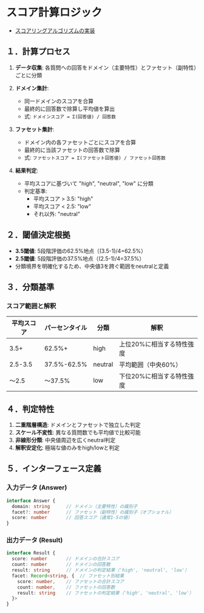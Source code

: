 # スコア計算ロジック
- [スコアリングアルゴリズムの実装](https://github.com/yanokkpj/bigfive-web-clone/blob/main/packages/score/src/index.ts)


## １．計算プロセス
1. **データ収集**: 各質問への回答をドメイン（主要特性）とファセット（副特性）ごとに分類
2. **ドメイン集計**:
   - 同一ドメインのスコアを合算
   - 最終的に回答数で除算し平均値を算出
   - 式: `ドメインスコア = Σ(回答値) / 回答数`

3. **ファセット集計**:
   - ドメイン内の各ファセットごとにスコアを合算
   - 最終的に当該ファセットの回答数で除算
   - 式: `ファセットスコア = Σ(ファセット回答値) / ファセット回答数`

4. **結果判定**:
   - 平均スコアに基づいて "high", "neutral", "low" に分類
   - 判定基準: 
     * 平均スコア > 3.5: "high"
     * 平均スコア < 2.5: "low"
     * それ以外: "neutral"

## ２．閾値決定根拠
- **3.5閾値**: 5段階評価の62.5%地点（(3.5-1)/4=62.5%）
- **2.5閾値**: 5段階評価の37.5%地点（(2.5-1)/4=37.5%）
- 分類境界を明確化するため、中央値3を跨ぐ範囲をneutralと定義

## ３．分類基準

### スコア範囲と解釈
| 平均スコア | パーセンタイル | 分類    | 解釈                          |
|------------|---------------|---------|-------------------------------|
| 3.5+       | 62.5%+        | high    | 上位20%に相当する特性強度     |
| 2.5-3.5    | 37.5%-62.5%   | neutral | 平均範囲（中央60%）          |
| ～2.5      | ～37.5%       | low     | 下位20%に相当する特性強度     |

## ４．判定特性
1. **二重階層構造**: ドメインとファセットで独立した判定
2. **スケール不変性**: 異なる質問数でも平均値で比較可能
3. **非線形分類**: 中央値周辺を広くneutral判定
4. **解釈安定化**: 極端な値のみをhigh/lowと判定

## ５．インターフェース定義

### 入力データ (Answer)
```typescript
interface Answer {
  domain: string      // ドメイン（主要特性）の識別子
  facet?: number      // ファセット（副特性）の識別子（オプショナル）
  score: number       // 回答スコア（通常1-5の値）
}
```

### 出力データ (Result)
```typescript
interface Result {
  score: number       // ドメインの合計スコア
  count: number       // ドメインの回答数
  result: string      // ドメインの判定結果（'high', 'neutral', 'low'）
  facet: Record<string, {  // ファセット別結果
    score: number,    // ファセットの合計スコア
    count: number,    // ファセットの回答数
    result: string    // ファセットの判定結果（'high', 'neutral', 'low'）
  }>
}
```